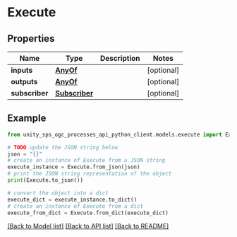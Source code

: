 # Execute


## Properties

Name | Type | Description | Notes
------------ | ------------- | ------------- | -------------
**inputs** | [**AnyOf**](AnyOf.md) |  | [optional]
**outputs** | [**AnyOf**](AnyOf.md) |  | [optional]
**subscriber** | [**Subscriber**](Subscriber.md) |  | [optional]

## Example

```python
from unity_sps_ogc_processes_api_python_client.models.execute import Execute

# TODO update the JSON string below
json = "{}"
# create an instance of Execute from a JSON string
execute_instance = Execute.from_json(json)
# print the JSON string representation of the object
print(Execute.to_json())

# convert the object into a dict
execute_dict = execute_instance.to_dict()
# create an instance of Execute from a dict
execute_from_dict = Execute.from_dict(execute_dict)
```
[[Back to Model list]](../README.md#documentation-for-models) [[Back to API list]](../README.md#documentation-for-api-endpoints) [[Back to README]](../README.md)
